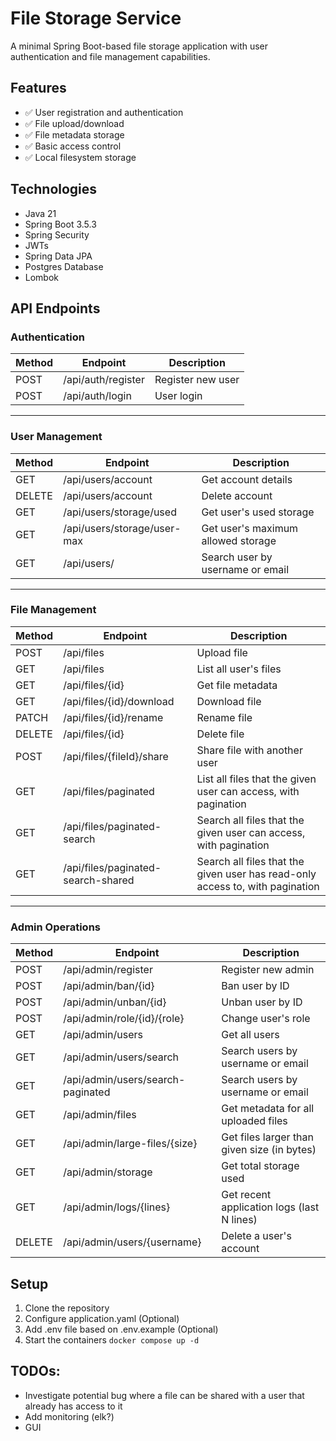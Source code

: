 # File Storage Service

A minimal Spring Boot-based file storage application with user authentication and file management
capabilities.

## Features

- ✅ User registration and authentication
- ✅ File upload/download
- ✅ File metadata storage
- ✅ Basic access control
- ✅ Local filesystem storage

## Technologies

- Java 21
- Spring Boot 3.5.3
- Spring Security
- JWTs
- Spring Data JPA
- Postgres Database
- Lombok

## API Endpoints

### Authentication

| Method | Endpoint           | Description       |
|--------|--------------------|-------------------|
| POST   | /api/auth/register | Register new user |
| POST   | /api/auth/login    | User login        |

---

### User Management

| Method | Endpoint                    | Description                        |
|--------|-----------------------------|------------------------------------|
| GET    | /api/users/account          | Get account details                |
| DELETE | /api/users/account          | Delete account                     |
| GET    | /api/users/storage/used     | Get user's used storage            |
| GET    | /api/users/storage/user-max | Get user's maximum allowed storage |
| GET    | /api/users/                 | Search user by username or email   |

---

### File Management

| Method | Endpoint                           | Description                                                                   |
|--------|------------------------------------|-------------------------------------------------------------------------------|
| POST   | /api/files                         | Upload file                                                                   |paginated-search-shared
| GET    | /api/files                         | List all user's files                                                         |
| GET    | /api/files/{id}                    | Get file metadata                                                             |
| GET    | /api/files/{id}/download           | Download file                                                                 |
| PATCH  | /api/files/{id}/rename             | Rename file                                                                   |
| DELETE | /api/files/{id}                    | Delete file                                                                   |
| POST   | /api/files/{fileId}/share          | Share file with another user                                                  |
| GET    | /api/files/paginated               | List all files that the given user can access, with pagination                |
| GET    | /api/files/paginated-search        | Search all files that the given user can access, with pagination              |
| GET    | /api/files/paginated-search-shared | Search all files that the given user has read-only access to, with pagination |

---

### Admin Operations

| Method | Endpoint                          | Description                                 |
|--------|-----------------------------------|---------------------------------------------|
| POST   | /api/admin/register               | Register new admin                          |
| POST   | /api/admin/ban/{id}               | Ban user by ID                              |
| POST   | /api/admin/unban/{id}             | Unban user by ID                            |
| POST   | /api/admin/role/{id}/{role}       | Change user's role                          |
| GET    | /api/admin/users                  | Get all users                               |
| GET    | /api/admin/users/search           | Search users by username or email           |
| GET    | /api/admin/users/search-paginated | Search users by username or email           |
| GET    | /api/admin/files                  | Get metadata for all uploaded files         |
| GET    | /api/admin/large-files/{size}     | Get files larger than given size (in bytes) |
| GET    | /api/admin/storage                | Get total storage used                      |
| GET    | /api/admin/logs/{lines}           | Get recent application logs (last N lines)  |
| DELETE | /api/admin/users/{username}       | Delete a user's account                     |

## Setup

1. Clone the repository
2. Configure application.yaml (Optional)
3. Add .env file based on .env.example (Optional)
4. Start the containers `docker compose up -d`

## TODOs:

* Investigate potential bug where a file can be shared with a user that already has access to it
* Add monitoring (elk?)
* GUI
